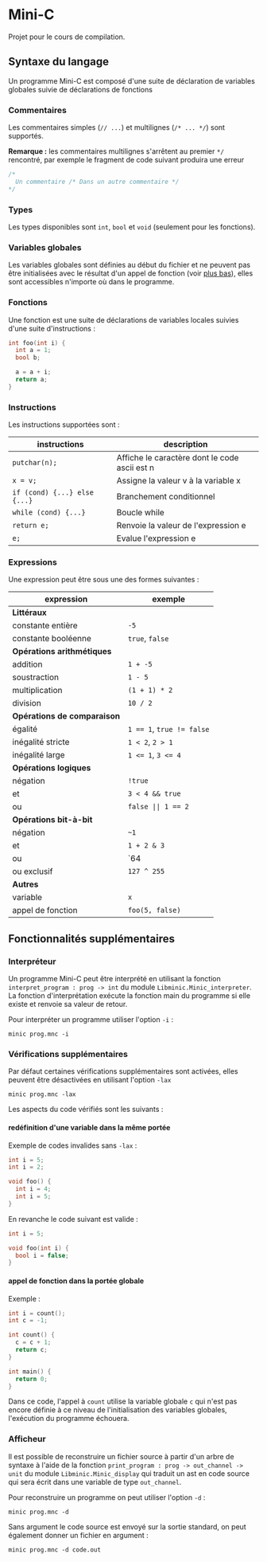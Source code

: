 # Mini-C

Projet pour le cours de compilation.

## Syntaxe du langage

Un programme Mini-C est composé d'une suite de déclaration de variables globales suivie de déclarations de fonctions

### Commentaires

Les commentaires simples (`// ...`) et multilignes (`/* ... */`) sont supportés.

**Remarque :** les commentaires multilignes s'arrêtent au premier `*/` rencontré, par exemple le fragment de code suivant produira une erreur
```rs
/*
  Un commentaire /* Dans un autre commentaire */
*/
```

### Types

Les types disponibles sont `int`, `bool` et `void` (seulement pour les fonctions).

### Variables globales

Les variables globales sont définies au début du fichier et ne peuvent pas être initialisées avec le résultat d'un appel de fonction (voir [plus bas](#vérifications-supplémentaires)), elles sont accessibles n'importe où dans le programme.

### Fonctions

Une fonction est une suite de déclarations de variables locales suivies d'une suite d'instructions :

```c
int foo(int i) {
  int a = 1;
  bool b;

  a = a + i;
  return a;
}
```

### Instructions

Les instructions supportées sont :

| instructions                  | description                                   |
| ----------------------------- | --------------------------------------------- |
| `putchar(n);`                 | Affiche le caractère dont le code ascii est n |
| `x = v;`                      | Assigne la valeur v à la variable x           |
| `if (cond) {...} else {...} ` | Branchement conditionnel                      |
| `while (cond) {...}`          | Boucle while                                  |
| `return e;`                   | Renvoie la valeur de l'expression e           |
| `e;`                          | Evalue l'expression e                         |

### Expressions

Une expression peut être sous une des formes suivantes :

| expression                    | exemple                   |
| ----------------------------- | ------------------------- |
| **Littéraux**                 |                           |
| constante entière             | `-5`                      |
| constante booléenne           | `true`, `false`           |
| **Opérations arithmétiques**  |                           |
| addition                      | `1 + -5`                  |
| soustraction                  | `1 - 5`                   |
| multiplication                | `(1 + 1) * 2`             |
| division                      | `10 / 2`                  |
| **Opérations de comparaison** |                           |
| égalité                       | `1 == 1`, `true != false` |
| inégalité stricte             | `1 < 2`, `2 > 1`          |
| inégalité large               | `1 <= 1`, `3 <= 4`        |
| **Opérations logiques**       |                           |
| négation                      | `!true`                   |
| et                            | `3 < 4 && true`           |
| ou                            | `false \|\| 1 == 2`       |
| **Opérations bit-à-bit**      |                           |
| négation                      | `~1`                      |
| et                            | `1 + 2 & 3`               |
| ou                            | `64 | 63`                 |
| ou exclusif                   | `127 ^ 255`               |
| **Autres**                    |                           |
| variable                      | `x`                       |
| appel de fonction             | `foo(5, false)`           |

## Fonctionnalités supplémentaires

### Interpréteur

Un programme Mini-C peut être interprété en utilisant la fonction `interpret_program : prog -> int` du module `Libminic.Minic_interpreter`. La fonction d'interprétation exécute la fonction main du programme si elle existe et renvoie sa valeur de retour.

Pour interpréter un programme utiliser l'option `-i` :
```
minic prog.mnc -i
```

### Vérifications supplémentaires

Par défaut certaines vérifications supplémentaires sont activées, elles peuvent être désactivées en utilisant l'option `-lax`
```
minic prog.mnc -lax
```

Les aspects du code vérifiés sont les suivants :

#### redéfinition d'une variable dans la même portée

Exemple de codes invalides sans `-lax` :
```c
int i = 5;
int i = 2;
```

```c
void foo() {
  int i = 4;
  int i = 5;
}
```

En revanche le code suivant est valide :
```c
int i = 5;

void foo(int i) {
  bool i = false;
}
```

#### appel de fonction dans la portée globale

Exemple :

```c
int i = count();
int c = -1;

int count() {
  c = c + 1;
  return c;
}

int main() {
  return 0;
}
```

Dans ce code, l'appel à `count` utilise la variable globale `c` qui n'est pas encore définie à ce niveau de l'initialisation des variables globales, l'exécution du programme échouera.

### Afficheur

Il est possible de reconstruire un fichier source à partir d'un arbre de syntaxe à l'aide de la fonction `print_program : prog -> out_channel -> unit` du module `Libminic.Minic_display` qui traduit un ast en code source qui sera écrit dans une variable de type `out_channel`.

Pour reconstruire un programme on peut utiliser l'option `-d` :
```
minic prog.mnc -d
```
Sans argument le code source est envoyé sur la sortie standard, on peut également donner un fichier en argument :
```
minic prog.mnc -d code.out
```
